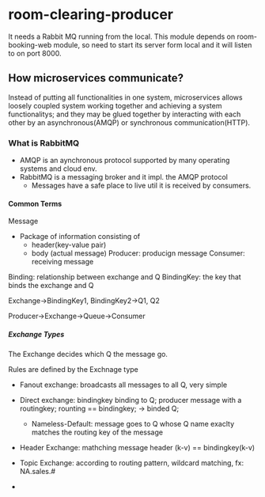 # room-clearing-producer
It needs a Rabbit MQ running from the local. This module depends on room-booking-web module, so need to start its server form local and it will listen to on port 8000. 


## How microservices communicate?

Instead of putting all functionalities in one system,  microservices allows loosely coupled system working together and achieving a system functionalitys; and they may be glued together by interacting with each other by an asynchronous(AMQP) or synchronous communication(HTTP).  

### What is RabbitMQ

* AMQP is an aynchronous protocol supported by many operating systems and cloud env. 
* RabbitMQ is a messaging broker and it impl. the AMQP protocol
  *  Messages have a safe place to live util it is received by consumers.

#### Common Terms
Message
* Package of information consisting of 
   * header(key-value pair)
   * body (actual message) 
Producer: producign message 
Consumer: receiving message

Binding: relationship between exchange and Q
BindingKey: the key that binds the exchange and Q

Exchange->BindingKey1, BindingKey2->Q1, Q2

Producer->Exchange->Queue->Consumer

##### Exchange Types

The Exchange decides which Q the message go. 

Rules are defined by the Exchnage type

* Fanout exchange:  broadcasts all messages to all Q, very simple
* Direct exchange:  bindingkey binding to Q; producer message with a routingkey; rounting == bindingkey; -> binded Q; 
  * Nameless-Default: message goes to Q whose Q name exaclty matches the routing key of the message
* Header Exchange:  mathching message header (k-v) ==  bindingkey(k-v)  
* Topic Exchange: according to routing pattern, wildcard matching, fx: NA.sales.#

  







* 
